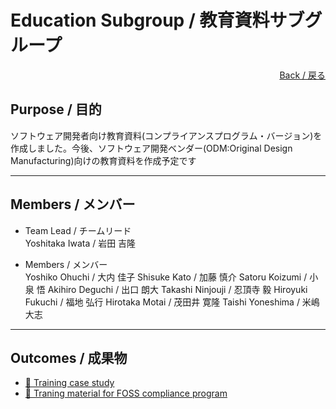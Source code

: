 # Education Subgroup / 教育資料サブグループ

<div style="text-align: right;">
<a href="/OpenChain-JWG/">Back / 戻る</a>
</div>

## Purpose / 目的

ソフトウェア開発者向け教育資料(コンプライアンスプログラム・バージョン)を作成しました。今後、ソフトウェア開発ベンダー(ODM:Original Design Manufacturing)向けの教育資料を作成予定です

---

## Members / メンバー

- Team Lead / チームリード  
Yoshitaka Iwata / 岩田 吉隆  

- Members / メンバー  
Yoshiko Ohuchi / 大内 佳子
Shisuke Kato / 加藤 慎介
Satoru Koizumi / 小泉 悟
Akihiro Deguchi / 出口 朗大
Takashi Ninjouji / 忍頂寺 毅
Hiroyuki Fukuchi / 福地 弘行
Hirotaka Motai / 茂田井 寛隆
Taishi Yoneshima / 米嶋 大志

---

## Outcomes / 成果物

- [&#x1f4c2; Training case study](https://github.com/OpenChain-Project/Onboarding-JWG/tree/master/CaseStudy/Training)  
- [&#x1f4c2; Traning material for FOSS compliance program](https://github.com/OpenChain-Project/Onboarding-JWG/tree/master/Education_Material/Training)

